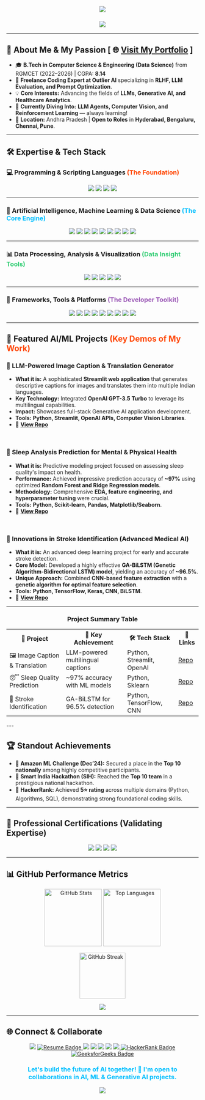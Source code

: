 <p align="center">
  <img src="https://capsule-render.vercel.app/api?type=waving&color=gradient&height=250&section=header&text=LOMADA%20SIVA%20RAMI%20REDDY&fontSize=45&fontColor=ffffff&animation=fadeIn&fontAlignY=35&gradientColor=6A11CB,2575FC" />
</p>

<h3 align="center">
  <img src="https://readme-typing-svg.herokuapp.com?color=FF4500&size=24&center=true&vCenter=true&width=800&lines=🚀+Aspiring+AI%2FML+Engineer+&amp;+Data+Scientist;🧠+Passionate+about+LLMs,+Generative+AI,+&amp;+Healthcare+Analytics;💻+Python+•+SQL+•+ML+•+DL+•+LLMs+•+Outlier+AI+Expert" />
</h3>

---

## 🌟 About Me & My Passion    [ 🌐 [Visit My Portfolio](https://lsgr-portfolio-pulse.lovable.app/) ]

- 🎓 **B.Tech in Computer Science & Engineering (Data Science)** from RGMCET (2022–2026) | CGPA: **8.14**
- 💼 **Freelance Coding Expert at Outlier AI** specializing in **RLHF, LLM Evaluation, and Prompt Optimization**.
- 💡 **Core Interests:** Advancing the fields of **LLMs, Generative AI, and Healthcare Analytics**.
- 🌱 **Currently Diving Into:** **LLM Agents, Computer Vision, and Reinforcement Learning** — always learning!
- 📍 **Location:** Andhra Pradesh | **Open to Roles** in **Hyderabad, Bengaluru, Chennai, Pune**.

---

## 🛠️ Expertise & Tech Stack

### 💻 Programming & Scripting Languages <span style="color:#FF4500;">(The Foundation)</span>
<p align="center">
  <img src="https://img.shields.io/badge/Python-3776AB?style=for-the-badge&logo=python&logoColor=white" />
  <img src="https://img.shields.io/badge/SQL-4479A1?style=for-the-badge&logo=mysql&logoColor=white" />
  <img src="https://img.shields.io/badge/C-A8B9C4?style=for-the-badge&logo=c&logoColor=black" />
  <img src="https://img.shields.io/badge/Java-007396?style=for-the-badge&logo=java&logoColor=white" />
</p>

---

### 🧠 Artificial Intelligence, Machine Learning & Data Science <span style="color:#00BFFF;">(The Core Engine)</span>
<p align="center">
  <img src="https://img.shields.io/badge/Machine%20Learning-FFC300?style=for-the-badge&logo=scikit-learn&logoColor=black" />
  <img src="https://img.shields.io/badge/Deep%20Learning-FF6F00?style=for-the-badge&logo=tensorflow&logoColor=white" />
  <img src="https://img.shields.io/badge/Generative%20AI-4285F4?style=for-the-badge&logo=google&logoColor=white" />
  <img src="https://img.shields.io/badge/LLMs%20(LangChain)-1A73E8?style=for-the-badge&logo=chainlink&logoColor=white" />
  <img src="https://img.shields.io/badge/OpenAI-412991?style=for-the-badge&logo=openai&logoColor=white" />
  <img src="https://img.shields.io/badge/TensorFlow-FF6F00?style=for-the-badge&logo=tensorflow&logoColor=white" />
  <img src="https://img.shields.io/badge/Keras-D00000?style=for-the-badge&logo=keras&logoColor=white" />
  <img src="https://img.shields.io/badge/PyTorch-EE4C2C?style=for-the-badge&logo=pytorch&logoColor=white" />
  <img src="https://img.shields.io/badge/Scikit--Learn-F7931E?style=for-the-badge&logo=scikit-learn&logoColor=white" />
</p>

---

### 📊 Data Processing, Analysis & Visualization <span style="color:#2ECC71;">(Data Insight Tools)</span>
<p align="center">
  <img src="https://img.shields.io/badge/NumPy-013243?style=for-the-badge&logo=numpy&logoColor=white" />
  <img src="https://img.shields.io/badge/Pandas-150458?style=for-the-badge&logo=pandas&logoColor=white" />
  <img src="https://img.shields.io/badge/Matplotlib-11557C?style=for-the-badge&logo=plotly&logoColor=white" />
  <img src="https://img.shields.io/badge/Seaborn-9B59B6?style=for-the-badge&logo=seaborn&logoColor=white" />
  <img src="https://img.shields.io/badge/Power%20BI-F2C811?style=for-the-badge&logo=powerbi&logoColor=black" />
</p>

---

### 🧩 Frameworks, Tools & Platforms <span style="color:#9B59B6;">(The Developer Toolkit)</span>
<p align="center">
  <img src="https://img.shields.io/badge/Streamlit-FF4B4B?style=for-the-badge&logo=streamlit&logoColor=white" />
  <img src="https://img.shields.io/badge/Flask-000000?style=for-the-badge&logo=flask&logoColor=white" />
  <img src="https://img.shields.io/badge/Git-F05032?style=for-the-badge&logo=git&logoColor=white" />
  <img src="https://img.shields.io/badge/GitHub-181717?style=for-the-badge&logo=github&logoColor=white" />
  <img src="https://img.shields.io/badge/AWS%20Cloud-FF9900?style=for-the-badge&logo=amazonaws&logoColor=white" />
  <img src="https://img.shields.io/badge/VS%20Code-0078D7?style=for-the-badge&logo=visualstudiocode&logoColor=white" />
  <img src="https://img.shields.io/badge/Jupyter-F37626?style=for-the-badge&logo=jupyter&logoColor=white" />
  <img src="https://img.shields.io/badge/Google%20Colab-F9AB00?style=for-the-badge&logo=googlecolab&logoColor=white" />
  <img src="https://img.shields.io/badge/FastAPI-009688?style=for-the-badge&logo=fastapi&logoColor=white" />

</p>

---

## 🚀 Featured AI/ML Projects <span style="color:#FF4500;">(Key Demos of My Work)</span>

### 🌟 LLM-Powered Image Caption & Translation Generator
- **What it is:** A sophisticated **Streamlit web application** that generates descriptive captions for images and translates them into multiple Indian languages.
- **Key Technology:** Integrated **OpenAI GPT-3.5 Turbo** to leverage its multilingual capabilities.
- **Impact:** Showcases full-stack Generative AI application development.
- **Tools:** **Python, Streamlit, OpenAI APIs, Computer Vision Libraries**.
- 🔗 **[View Repo](https://github.com/lomadasivaramireddy/LLM-Powered-Image-Caption-Translation-Generator)**

<br/>

### 💚 Sleep Analysis Prediction for Mental & Physical Health
- **What it is:** Predictive modeling project focused on assessing sleep quality's impact on health.
- **Performance:** Achieved impressive prediction accuracy of **~97%** using optimized **Random Forest and Ridge Regression models**.
- **Methodology:** Comprehensive **EDA, feature engineering, and hyperparameter tuning** were crucial.
- **Tools:** **Python, Scikit-learn, Pandas, Matplotlib/Seaborn**.
- 🔗 **[View Repo](https://github.com/lomadasivaramireddy/Sleep-Quality-Prediction)**

<br/>

### 🧠 Innovations in Stroke Identification (Advanced Medical AI)
- **What it is:** An advanced deep learning project for early and accurate stroke detection.
- **Core Model:** Developed a highly effective **GA-BiLSTM (Genetic Algorithm-Bidirectional LSTM) model**, yielding an accuracy of **~96.5%**.
- **Unique Approach:** Combined **CNN-based feature extraction** with a **genetic algorithm for optimal feature selection**.
- **Tools:** **Python, TensorFlow, Keras, CNN, BiLSTM**.
- 🔗 **[View Repo](https://github.com/lomadasivaramireddy)**

---
<h3 align="center">Project Summary Table</h3>
<p align="center">
<table>
  <tr>
    <th>🚀 Project</th>
    <th>📝 Key Achievement</th>
    <th>🛠 Tech Stack</th>
    <th>🔗 Links</th>
  </tr>
  <tr>
    <td>🖼️ Image Caption & Translation</td>
    <td>LLM-powered multilingual captions</td>
    <td>Python, Streamlit, OpenAI</td>
    <td><a href="https://github.com/lomadasivaramireddy/LLM-Powered-Image-Caption-Translation-Generator">Repo</a></td>
  </tr>
  <tr>
    <td>😴 Sleep Quality Prediction</td>
    <td>~97% accuracy with ML models</td>
    <td>Python, Sklearn</td>
    <td><a href="https://github.com/lomadasivaramireddy/Sleep-Quality-Prediction">Repo</a></td>
  </tr>
  <tr>
    <td>🧠 Stroke Identification</td>
    <td>GA-BiLSTM for 96.5% detection</td>
    <td>Python, TensorFlow, CNN</td>
    <td><a href="https://github.com/lomadasivaramireddy">Repo</a></td>
  </tr>
</table>
</p>
---

## 🏆 Standout Achievements

- 🥇 **Amazon ML Challenge (Dec’24):** Secured a place in the **Top 10 nationally** among highly competitive participants.
- 🥈 **Smart India Hackathon (SIH):** Reached the **Top 10 team** in a prestigious national hackathon.
- 🏅 **HackerRank:** Achieved **5⭐ rating** across multiple domains (Python, Algorithms, SQL), demonstrating strong foundational coding skills.

---

## 📑 Professional Certifications (Validating Expertise)

<p align="center">
  <img src="https://img.shields.io/badge/AWS%20Cloud%20Practitioner-FF9900?style=for-the-badge&logo=amazon-aws&logoColor=white&color=FF9900" />
  <img src="https://img.shields.io/badge/Prompt%20Design%20(Vertex%20AI)-4285F4?style=for-the-badge&logo=googlecloud&logoColor=white&color=4285F4" />
  <img src="https://img.shields.io/badge/Generative%20AI%20Fundamentals-F05032?style=for-the-badge&logo=databricks&logoColor=white&color=F05032" />
  <img src="https://img.shields.io/badge/Google%20Analytics-E37400?style=for-the-badge&logo=googleanalytics&logoColor=white&color=E37400" />
</p>

---

## 📊 GitHub Performance Metrics

<p align="center">
  <img src="https://github-readme-stats.vercel.app/api?username=lomadasivaramireddy&show_icons=true&theme=gotham&title_color=00BFFF&icon_color=00BFFF&text_color=ffffff&bg_color=1F2022&hide_border=true&rank_icon=github" height="150" alt="GitHub Stats"/>
  <img src="https://github-readme-stats.vercel.app/api/top-langs/?username=lomadasivaramireddy&layout=compact&theme=gotham&title_color=FF4500&icon_color=FF4500&text_color=ffffff&bg_color=1F2022&hide_border=true" height="150" alt="Top Languages"/>
</p>

<p align="center">
  <img src="https://github-readme-streak-stats.herokuapp.com/?user=lomadasivaramireddy&theme=gotham&hide_border=true&stroke=00BFFF&background=1F2022&ring=FF4500&fire=FF4500" height="120" alt="GitHub Streak"/>
</p>

<p align="center">
  <img src="https://komarev.com/ghpvc/?username=lomadasivaramireddy&label=Profile%20Views%20(Recruiter%20Check)&color=00BFFF&style=for-the-badge" />
</p>

---

## 🌐 Connect & Collaborate

<p align="center">
    <a href="https://lsgr-portfolio-pulse.lovable.app/"><img src="https://img.shields.io/badge/Portfolio-6A11CB?style=for-the-badge&logo=About.me&logoColor=white" /></a>
  <a href="https://drive.google.com/file/d/yourresumeid/view" target="_blank">
    <img src="https://img.shields.io/badge/Resume-00C853?style=for-the-badge&logo=adobe-acrobat-reader&logoColor=white" alt="Resume Badge" />
  </a>
  <a href="mailto:sivaramireddylomada@gmail.com"><img src="https://img.shields.io/badge/Email-D14836?style=for-the-badge&logo=gmail&logoColor=white&color=EA4335" /></a>
  <a href="https://www.linkedin.com/in/lomadasivaramireddy/"><img src="https://img.shields.io/badge/LinkedIn-0077B5?style=for-the-badge&logo=linkedin&logoColor=white&color=0077B5" /></a>
  <a href="https://leetcode.com/u/sivalomada22/"><img src="https://img.shields.io/badge/LeetCode-FFA116?style=for-the-badge&logo=leetcode&logoColor=black&color=FFA116" /></a>
  <a href="https://github.com/lomadasivaramireddy"><img src="https://img.shields.io/badge/GitHub-100000?style=for-the-badge&logo=github&logoColor=white&color=181717" /></a>
 <a href="https://wa.me/919346493592" target="_blank"> 
    <img src="https://img.shields.io/badge/WhatsApp-25D366?style=for-the-badge&logo=whatsapp&logoColor=white" />
  </a>
 <a href="https://www.hackerrank.com/your_hackerrank_username" target="_blank">
    <img src="https://img.shields.io/badge/HackerRank-1BA94C?style=for-the-badge&logo=hackerrank&logoColor=white" alt="HackerRank Badge" />
  </a>
<a href="https://auth.geeksforgeeks.org/user/your_gfg_username/practice/" target="_blank">
    <img src="https://img.shields.io/badge/GeeksforGeeks-2F8D46?style=for-the-badge&logo=geeksforgeeks&logoColor=white" alt="GeeksforGeeks Badge" />
  </a>

  </p>
<h3 align="center" style="color:#00BFFF;">
  Let's build the future of AI together! 🤝 I'm open to collaborations in AI, ML & Generative AI projects.
</h3>

<p align="center">
  <img src="https://capsule-render.vercel.app/api?type=waving&color=gradient&height=150&section=footer&gradientColor=6A11CB,2575FC" />
</p>
